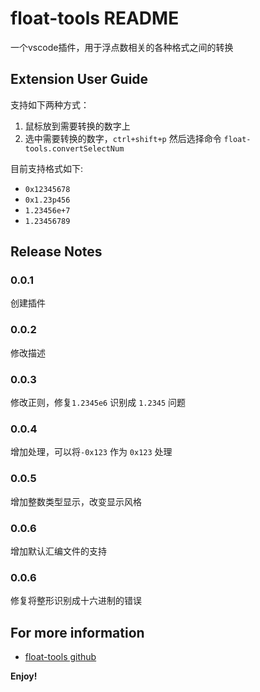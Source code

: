 # float-tools README

一个vscode插件，用于浮点数相关的各种格式之间的转换

## Extension User Guide
支持如下两种方式：
1. 鼠标放到需要转换的数字上
2. 选中需要转换的数字，`ctrl+shift+p` 然后选择命令 `float-tools.convertSelectNum`

目前支持格式如下:

* `0x12345678`
* `0x1.23p456`
* `1.23456e+7`
* `1.23456789`


## Release Notes

### 0.0.1
创建插件

### 0.0.2
修改描述

### 0.0.3
修改正则，修复`1.2345e6` 识别成 `1.2345` 问题

### 0.0.4
增加处理，可以将`-0x123` 作为 `0x123` 处理

### 0.0.5
增加整数类型显示，改变显示风格

### 0.0.6
增加默认汇编文件的支持

### 0.0.6
修复将整形识别成十六进制的错误

## For more information

* [float-tools github](https://github.com/wjjahah/vscode-float-tools.git)

**Enjoy!**
